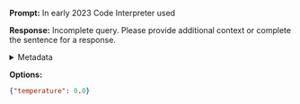 **Prompt:**
In early 2023 Code Interpreter used 

**Response:**
Incomplete query. Please provide additional context or complete the sentence for a response.

<details><summary>Metadata</summary>

- Duration: 1180 ms
- Datetime: 2023-11-16T16:49:51.850761
- Model: gpt-4-1106-preview

</details>

**Options:**
```json
{"temperature": 0.0}
```

